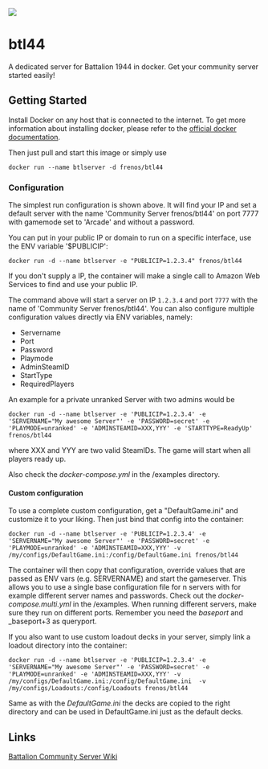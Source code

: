 [![](https://img.shields.io/docker/pulls/frenos/btl44.svg)](https://hub.docker.com/r/frenos/btl44/ "Click to view the image on Docker Hub")

# btl44
A dedicated server for Battalion 1944 in docker.
Get your community server started easily!

## Getting Started

Install Docker on any host that is connected to the internet.
To get more information about installing docker, please refer to the [official docker documentation](https://docs.docker.com/install/).

Then just pull and start this image or simply use
```
docker run --name btlserver -d frenos/btl44
```

### Configuration

The simplest run configuration is shown above. It will find your IP and set a default server with the name 'Community Server frenos/btl44' on port 7777 with gamemode set to 'Arcade' and without a password.

You can put in your public IP or domain to run on a specific interface, use the ENV variable '$PUBLICIP':
```
docker run -d --name btlserver -e "PUBLICIP=1.2.3.4" frenos/btl44
```
If you don't supply a IP, the container will make a single call to Amazon Web Services to find and use your public IP.

The command above will start a server on IP `1.2.3.4` and port `7777` with the name of 'Community Server frenos/btl44'.
You can also configure multiple configuration values directly via ENV variables, namely:
- Servername
- Port
- Password
- Playmode
- AdminSteamID
- StartType
- RequiredPlayers

An example for a private unranked Server with two admins would be
```
docker run -d --name btlserver -e 'PUBLICIP=1.2.3.4' -e 'SERVERNAME="My awesome Server"' -e 'PASSWORD=secret' -e 'PLAYMODE=unranked' -e 'ADMINSTEAMID=XXX,YYY' -e 'STARTTYPE=ReadyUp' frenos/btl44
```
where XXX and YYY are two valid SteamIDs. The game will start when all players ready up.

Also check the _docker-compose.yml_ in the /examples directory.
#### Custom configuration
To use a complete custom configuration, get a "DefaultGame.ini" and customize it to your liking.
Then just bind that config into the container:
```
docker run -d --name btlserver -e 'PUBLICIP=1.2.3.4' -e 'SERVERNAME="My awesome Server"' -e 'PASSWORD=secret' -e 'PLAYMODE=unranked' -e 'ADMINSTEAMID=XXX,YYY' -v /my/configs/DefaultGame.ini:/config/DefaultGame.ini frenos/btl44
```
The container will then copy that configuration, override values that are passed as ENV vars (e.g. SERVERNAME) and start the gameserver. This allows you to use a single base configuration file for n servers with for example different server names and passwords.
Check out the _docker-compose.multi.yml_ in the /examples. When running different servers, make sure they run on different ports. Remember you need the _baseport_ and _baseport+3 as queryport. 

If you also want to use custom loadout decks in your server, simply link a loadout directory into the container: 
```
docker run -d --name btlserver -e 'PUBLICIP=1.2.3.4' -e 'SERVERNAME="My awesome Server"' -e 'PASSWORD=secret' -e 'PLAYMODE=unranked' -e 'ADMINSTEAMID=XXX,YYY' -v /my/configs/DefaultGame.ini:/config/DefaultGame.ini  -v /my/configs/Loadouts:/config/Loadouts frenos/btl44
```
Same as with the _DefaultGame.ini_ the decks are copied to the right directory and can be used in DefaultGame.ini just as the default decks.

## Links
[Battalion Community Server Wiki](http://wiki.battaliongame.com)
